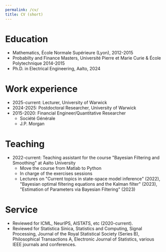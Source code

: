 ```yaml
---
permalink: /cv/
title: CV (short)
---
```



Education
======
* Mathematics, École Normale Supérieure (Lyon), 2012-2015
* Probabilty and Finance Masters, Université Pierre et Marie Curie & École Polytechnique 2014-2015
* Ph.D. in Electrical Engineering, Aalto, 2024

Work experience
======
* 2025-current: Lecturer, University of Warwick
* 2024-2025: Postdoctoral Researcher, University of Warwick
* 2015-2020: Financial Engineer/Quantitative Researcher
  * Société Générale
  * J.P. Morgan
  
Teaching
======
* 2022-current: Teaching assistant for the course "Bayesian Filtering and Smoothing" at Aalto University
  * Move the course from Matlab to Python
  * In charge of the exercises sessions
  * Lectures on "Current topics in state-space model inference" (2022), "Bayesian optimal filtering equations and the Kalman filter" (2023), "Estimation of Parameters via Bayesian Filtering" (2023)
  
Service
======
* Reviewed for ICML, NeurIPS, AISTATS, etc (2020-current).
* Reviewed for Statistica Sinica, Statistics and Computing, Signal Processing, Journal of the Royal Statistical Society (Series B), Philosophical Transactions A, Electronic Journal of Statistics, various IEEE journals and conferences.